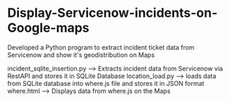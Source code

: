# Display-Servicenow-incidents-on-Google-maps

Developed a Python program to extract incident ticket data from Servicenow and show it's geodistribution on Maps

incident_sqlite_insertion.py --> Extracts incident data from Servicenow via RestAPI and stores it in SQLite Database
location_load.py --> loads data from SQLite database into where.js file and stores it in JSON format
where.html --> Displays data from where.js on the Maps
